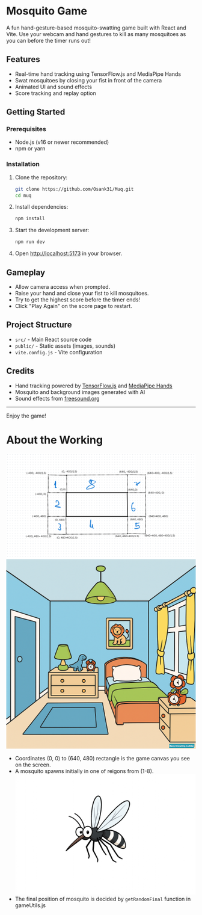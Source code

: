 # Mosquito Game

A fun hand-gesture-based mosquito-swatting game built with React and Vite. Use your webcam and hand gestures to kill as many mosquitoes as you can before the timer runs out!

## Features

- Real-time hand tracking using TensorFlow.js and MediaPipe Hands
- Swat mosquitoes by closing your fist in front of the camera
- Animated UI and sound effects
- Score tracking and replay option

## Getting Started

### Prerequisites

- Node.js (v16 or newer recommended)
- npm or yarn

### Installation

1. Clone the repository:

    ```sh
    git clone https://github.com/Osank31/Muq.git
    cd muq
    ```

2. Install dependencies:

    ```sh
    npm install
    ```

3. Start the development server:

    ```sh
    npm run dev
    ```

4. Open [http://localhost:5173](http://localhost:5173) in your browser.

## Gameplay

- Allow camera access when prompted.
- Raise your hand and close your fist to kill mosquitoes.
- Try to get the highest score before the timer ends!
- Click "Play Again" on the score page to restart.

## Project Structure

- `src/` - Main React source code
- `public/` - Static assets (images, sounds)
- `vite.config.js` - Vite configuration

## Credits

- Hand tracking powered by [TensorFlow.js](https://www.tensorflow.org/js) and [MediaPipe Hands](https://google.github.io/mediapipe/solutions/hands.html)
- Mosquito and background images generated with AI
- Sound effects from [freesound.org](https://freesound.org/)

---

Enjoy the game!

# About the Working

![](./public/Screenshot%202025-05-13%20124117.png)
![](./public/ChatGPT%20Image%20May%2016,%202025,%2011_15_35%20AM.png)

- Coordinates (0, 0) to (640, 480) rectangle is the game canvas you see on the screen.
- A mosquito spawns initially in one of reigons from (1-8).
  ![](./public/ChatGPT%20Image%20May%2011,%202025,%2009_14_53%20AM.png)
- The final position of mosquito is decided by `getRandomFinal` function in gameUtils.js

